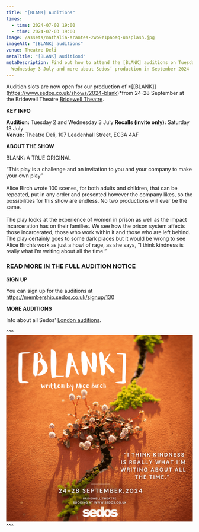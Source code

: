 ```yaml
---
title: "[BLANK] Auditions"
times:
  - time: 2024-07-02 19:00
  - time: 2024-07-03 19:00
image: /assets/nathalia-arantes-2wo9z1paoaq-unsplash.jpg
imageAlt: "[BLANK] auditions"
venue: Theatre Deli
metaTitle: "[BLANK] auditiond"
metaDescription: Find out how to attend the [BLANK] auditions on Tuesday 2 and
  Wednesday 3 July and more about Sedos’ production in September 2024
---
```

Audition slots are now open for our production of *[\[BLANK]](https://www.sedos.co.uk/shows/2024-blank)*from 24-28 September at the Bridewell Theatre [Bridewell Theatre](https://www.sedos.co.uk/venues/bridewell). 

**KEY INFO**

**Audition:** Tuesday 2 and Wednesday 3 July
**Recalls (invite only):** Saturday 13 July\
**Venue:** Theatre Deli, 107 Leadenhall Street, EC3A 4AF

**ABOUT THE SHOW**

BLANK: A TRUE ORIGINAL

“This play is a challenge and an invitation to you and your company to make your own play”\
\
Alice Birch wrote 100 scenes, for both adults and children, that can be repeated, put in any order and presented however the company likes, so the possibilities for this show are endless. No two productions will ever be the same.\
\
The play looks at the experience of women in prison as well as the impact incarceration has on their families. We see how the prison system affects those incarcerated, those who work within it and those who are left behind. The play certainly goes to some dark places but it would be wrong to see Alice Birch’s work as just a howl of rage, as she says, “I think kindness is really what I’m writing about all the time.” 

### [READ MORE IN THE FULL AUDITION NOTICE](https://drive.google.com/drive/folders/1mSx9QtWbvWARXb-3b8faoizRs9PpJhsJ)

**SIGN UP**

You can sign up for the auditions at <https://membership.sedos.co.uk/signup/130>[](https://membership.sedos.co.uk/signup/129)

**MORE AUDITIONS**

Info about all Sedos’ [London auditions](https://www.sedos.co.uk/get-involved).

^^^
![](/assets/blank-ig-square-2-.png)
^^^